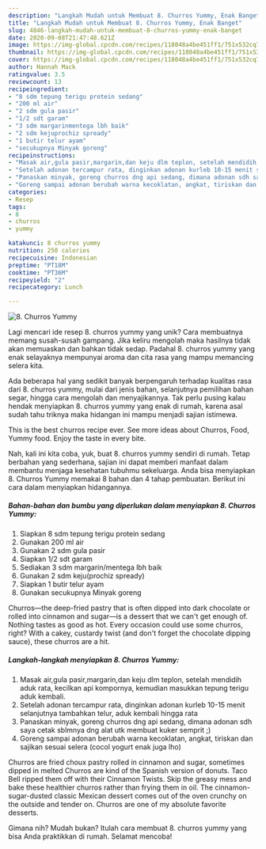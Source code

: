 ```yaml
---
description: "Langkah Mudah untuk Membuat 8. Churros Yummy, Enak Banget"
title: "Langkah Mudah untuk Membuat 8. Churros Yummy, Enak Banget"
slug: 4846-langkah-mudah-untuk-membuat-8-churros-yummy-enak-banget
date: 2020-09-08T21:47:48.621Z
image: https://img-global.cpcdn.com/recipes/118048a4be451ff1/751x532cq70/8-churros-yummy-foto-resep-utama.jpg
thumbnail: https://img-global.cpcdn.com/recipes/118048a4be451ff1/751x532cq70/8-churros-yummy-foto-resep-utama.jpg
cover: https://img-global.cpcdn.com/recipes/118048a4be451ff1/751x532cq70/8-churros-yummy-foto-resep-utama.jpg
author: Hannah Mack
ratingvalue: 3.5
reviewcount: 13
recipeingredient:
- "8 sdm tepung terigu protein sedang"
- "200 ml air"
- "2 sdm gula pasir"
- "1/2 sdt garam"
- "3 sdm margarinmentega lbh baik"
- "2 sdm kejuprochiz spready"
- "1 butir telur ayam"
- "secukupnya Minyak goreng"
recipeinstructions:
- "Masak air,gula pasir,margarin,dan keju dlm teplon, setelah mendidih aduk rata, kecilkan api kompornya, kemudian masukkan tepung terigu aduk kembali."
- "Setelah adonan tercampur rata, dinginkan adonan kurleb 10-15 menit selanjutnya tambahkan telur, aduk kembali hingga rata"
- "Panaskan minyak, goreng churros dng api sedang, dimana adonan sdh saya cetak sblmnya dng alat utk membuat kuker semprit ;)"
- "Goreng sampai adonan berubah warna kecoklatan, angkat, tiriskan dan sajikan sesuai selera (cocol yogurt enak juga lho)"
categories:
- Resep
tags:
- 8
- churros
- yummy

katakunci: 8 churros yummy 
nutrition: 250 calories
recipecuisine: Indonesian
preptime: "PT18M"
cooktime: "PT36M"
recipeyield: "2"
recipecategory: Lunch

---
```



![8. Churros Yummy](https://img-global.cpcdn.com/recipes/118048a4be451ff1/751x532cq70/8-churros-yummy-foto-resep-utama.jpg)

Lagi mencari ide resep 8. churros yummy yang unik? Cara membuatnya memang susah-susah gampang. Jika keliru mengolah maka hasilnya tidak akan memuaskan dan bahkan tidak sedap. Padahal 8. churros yummy yang enak selayaknya mempunyai aroma dan cita rasa yang mampu memancing selera kita.

Ada beberapa hal yang sedikit banyak berpengaruh terhadap kualitas rasa dari 8. churros yummy, mulai dari jenis bahan, selanjutnya pemilihan bahan segar, hingga cara mengolah dan menyajikannya. Tak perlu pusing kalau hendak menyiapkan 8. churros yummy yang enak di rumah, karena asal sudah tahu triknya maka hidangan ini mampu menjadi sajian istimewa.

This is the best churros recipe ever. See more ideas about Churros, Food, Yummy food. Enjoy the taste in every bite.


Nah, kali ini kita coba, yuk, buat 8. churros yummy sendiri di rumah. Tetap berbahan yang sederhana, sajian ini dapat memberi manfaat dalam membantu menjaga kesehatan tubuhmu sekeluarga. Anda bisa menyiapkan 8. Churros Yummy memakai 8 bahan dan 4 tahap pembuatan. Berikut ini cara dalam menyiapkan hidangannya.

<!--inarticleads1-->

##### Bahan-bahan dan bumbu yang diperlukan dalam menyiapkan 8. Churros Yummy:

1. Siapkan 8 sdm tepung terigu protein sedang
1. Gunakan 200 ml air
1. Gunakan 2 sdm gula pasir
1. Siapkan 1/2 sdt garam
1. Sediakan 3 sdm margarin/mentega lbh baik
1. Gunakan 2 sdm keju(prochiz spready)
1. Siapkan 1 butir telur ayam
1. Gunakan secukupnya Minyak goreng


Churros—the deep-fried pastry that is often dipped into dark chocolate or rolled into cinnamon and sugar—is a dessert that we can&#39;t get enough of. Nothing tastes as good as hot. Every occasion could use some churros, right? With a cakey, custardy twist (and don&#39;t forget the chocolate dipping sauce), these churros are a hit. 

<!--inarticleads2-->

##### Langkah-langkah menyiapkan 8. Churros Yummy:

1. Masak air,gula pasir,margarin,dan keju dlm teplon, setelah mendidih aduk rata, kecilkan api kompornya, kemudian masukkan tepung terigu aduk kembali.
1. Setelah adonan tercampur rata, dinginkan adonan kurleb 10-15 menit selanjutnya tambahkan telur, aduk kembali hingga rata
1. Panaskan minyak, goreng churros dng api sedang, dimana adonan sdh saya cetak sblmnya dng alat utk membuat kuker semprit ;)
1. Goreng sampai adonan berubah warna kecoklatan, angkat, tiriskan dan sajikan sesuai selera (cocol yogurt enak juga lho)


Churros are fried choux pastry rolled in cinnamon and sugar, sometimes dipped in melted Churros are kind of the Spanish version of donuts. Taco Bell ripped them off with their Cinnamon Twists. Skip the greasy mess and bake these healthier churros rather than frying them in oil. The cinnamon-sugar-dusted classic Mexican dessert comes out of the oven crunchy on the outside and tender on. Churros are one of my absolute favorite desserts. 

Gimana nih? Mudah bukan? Itulah cara membuat 8. churros yummy yang bisa Anda praktikkan di rumah. Selamat mencoba!

